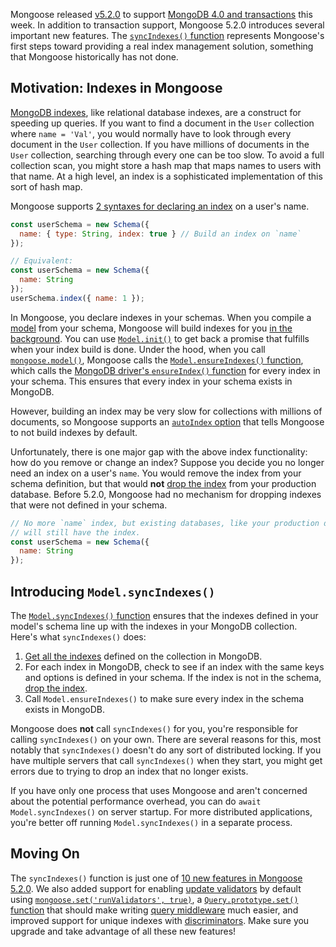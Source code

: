 Mongoose released [v5.2.0](https://github.com/Automattic/mongoose/blob/master/History.md#520--2018-07-02) to support [MongoDB 4.0 and transactions](http://thecodebarbarian.com/a-node-js-perspective-on-mongodb-4-transactions.html) this week. In addition to transaction support, Mongoose 5.2.0
introduces several important new features. The [`syncIndexes()` function](http://mongoosejs.com/docs/api.html#syncindexes_syncIndexes)
represents Mongoose's first steps toward providing a real index management
solution, something that Mongoose historically has not done.

Motivation: Indexes in Mongoose
-------------------------------

[MongoDB indexes](https://docs.mongodb.com/manual/indexes/), like relational
database indexes, are a construct for speeding up queries. If you want to find
a document in the `User` collection where `name = 'Val'`, you would normally
have to look through every document in the `User` collection. If you have
millions of documents in the `User` collection, searching through every one can
be too slow. To avoid a full collection scan, you might store a hash map that
maps names to users with that name. At a high level, an index is a
sophisticated implementation of this sort of hash map.

Mongoose supports [2 syntaxes for declaring an index](http://mongoosejs.com/docs/api.html#schematype_SchemaType-index) on a user's name.

```javascript
const userSchema = new Schema({
  name: { type: String, index: true } // Build an index on `name`
});

// Equivalent:
const userSchema = new Schema({
  name: String
});
userSchema.index({ name: 1 });
```

In Mongoose, you declare indexes in your schemas. When you compile a [model](http://mongoosejs.com/docs/models.html) from your schema, Mongoose
will build indexes for you [in the background](https://docs.mongodb.com/manual/core/index-creation/#index-creation-background). You can use [`Model.init()`](http://mongoosejs.com/docs/api.html#init_init) to get back
a promise that fulfills when your index build is done. Under the hood, when you call [`mongoose.model()`](http://mongoosejs.com/docs/api.html#mongoose_Mongoose-model), Mongoose
calls the [`Model.ensureIndexes()` function](http://mongoosejs.com/docs/api.html#ensureindexes_ensureIndexes),
which calls the [MongoDB driver's `ensureIndex()` function](http://mongodb.github.io/node-mongodb-native/3.1/api/Collection.html#ensureIndex) for every index in your schema. This ensures that every index
in your schema exists in MongoDB.

However, building an index
may be very slow for collections with millions of documents, so Mongoose
supports an [`autoIndex` option](http://mongoosejs.com/docs/guide.html#autoIndex) that tells Mongoose
to not build indexes by default.

Unfortunately, there is one major gap with the above index functionality:
how do you remove or change an index? Suppose you decide you no longer need
an index on a user's `name`. You would remove the index from your schema
definition, but that would **not**
[drop the index](https://docs.mongodb.com/manual/reference/method/db.collection.dropIndex/)
from your production database. Before 5.2.0, Mongoose had no mechanism for
dropping indexes that were not defined in your schema.

```javascript
// No more `name` index, but existing databases, like your production db,
// will still have the index.
const userSchema = new Schema({
  name: String
});
```

Introducing `Model.syncIndexes()`
---------------------------------

The [`Model.syncIndexes()` function](https://mongoosejs.com/docs/api.html#model_Model.syncIndexes) ensures
that the indexes defined in your model's schema line up with the indexes
in your MongoDB collection. Here's what `syncIndexes()` does:

1. [Get all the indexes](http://mongodb.github.io/node-mongodb-native/3.1/api/Collection.html#indexes) defined on the collection in MongoDB.
2. For each index in MongoDB, check to see if an index with the same keys and
options is defined in your schema. If the index is not in the schema, [drop the index](http://mongodb.github.io/node-mongodb-native/3.1/api/Collection.html#dropIndexes).
3. Call `Model.ensureIndexes()` to make sure every index in the schema exists in MongoDB.

Mongoose does **not** call `syncIndexes()` for you, you're responsible for
calling `syncIndexes()` on your own. There are several reasons for this,
most notably that `syncIndexes()` doesn't do any sort of distributed locking.
If you have multiple servers that call `syncIndexes()` when they start, you
might get errors due to trying to drop an index that no longer exists.

If you have only one process that uses Mongoose and aren't concerned about
the potential performance overhead, you can do `await Model.syncIndexes()`
on server startup. For more distributed applications, you're better off
running `Model.syncIndexes()` in a separate process.

Moving On
---------

The `syncIndexes()` function is just one of [10 new features in Mongoose 5.2.0](https://github.com/Automattic/mongoose/blob/master/History.md#520--2018-07-02). We also added support for enabling [update validators](http://mongoosejs.com/docs/validation.html#update-validators) by default using
[`mongoose.set('runValidators', true)`](http://mongoosejs.com/docs/api.html#mongoose_Mongoose-set), a [`Query.prototype.set()` function](http://mongoosejs.com/docs/api.html#query_Query-set) that should make
writing [query middleware](http://mongoosejs.com/docs/middleware.html) much easier, and improved support for unique indexes with [discriminators](http://mongoosejs.com/docs/discriminators.html). Make sure you
upgrade and take advantage of all these new features!
